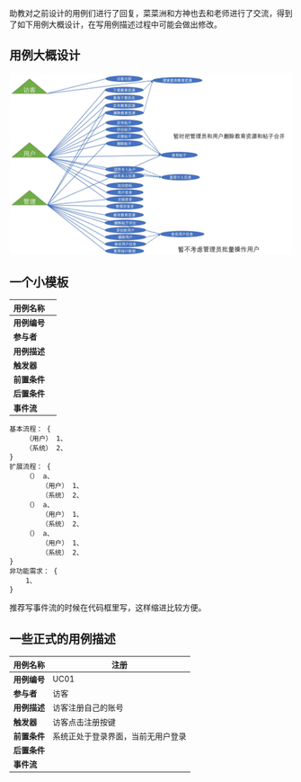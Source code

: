 助教对之前设计的用例们进行了回复，菜菜洲和方神也去和老师进行了交流，得到了如下用例大概设计，在写用例描述过程中可能会做出修改。

## 用例大概设计

![](https://raw.githubusercontent.com/AkashiSensei/Learning_and_Living_Platform/main/temp/use_case_design_v1.0.1.jpg)

## 一个小模板

| 用例名称     |      |
| ------------ | ---- |
| **用例编号** |      |
| **参与者**   |      |
| **用例描述** |      |
| **触发器**   |      |
| **前置条件** |      |
| **后置条件** |      |
| **事件流**   |      |

```
基本流程： {
	（用户） 1、
	（系统） 2、
}
扩展流程： {
	（） a、
		（用户） 1、
		（系统） 2、
	（） a、
		（用户） 1、
		（系统） 2、
	（） a、
		（用户） 1、
		（系统） 2、
}
非功能需求： {
	1、
}
```

推荐写事件流的时候在代码框里写，这样缩进比较方便。

## 一些正式的用例描述

| 用例名称     | 注册                               |
| ------------ | ---------------------------------- |
| **用例编号** | UC01                               |
| **参与者**   | 访客                               |
| **用例描述** | 访客注册自己的账号                 |
| **触发器**   | 访客点击注册按键                   |
| **前置条件** | 系统正处于登录界面，当前无用户登录 |
| **后置条件** |                                    |
| **事件流**   |                                    |